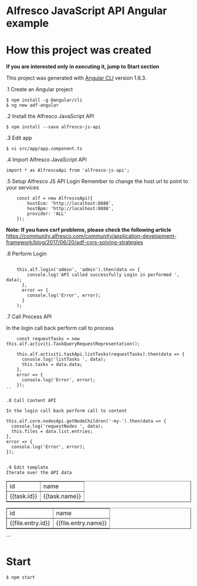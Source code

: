 # Alfresco JavaScript API Angular example

# How this project was created

**If you are interested only in executing it, jump to Start section**

This project was generated with [Angular CLI](https://github.com/angular/angular-cli) version 1.6.3.

.1 Create an Angular project

```
$ npm install -g @angular/cli
$ ng new adf-angular
```

.2 Install the Alfresco JavaScript API
```
$ npm install --save alfresco-js-api
```

.3 Edit app

```
$ vi src/app/app.component.ts
```

.4 Import Alfresco JavaScript API
```
import * as AlfrescoApi from 'alfresco-js-api';
```

.5 Setup Alfresco JS API Login
Remember to change the host url to point to your services

```
    const alf = new AlfrescoApi({
        hostEcm: 'http://localhost:8888',
        hostBpm: 'http://localhost:8888',
        provider: 'ALL'
    });
```

**Note: If you have csrf problems, please check the following article**
https://community.alfresco.com/community/application-development-framework/blog/2017/06/20/adf-cors-solving-strategies


.6 Perform Login
```

    this.alf.login('admin', 'admin').then(data => {
        console.log('API called successfully Login in performed ', data);
      },
      error => {
        console.log('Error', error);
      }
    );

```

.7 Call Process API

In the login call back perform call to process

```
    const requestTasks = new this.alf.activiti.TaskQueryRequestRepresentation();

    this.alf.activiti.taskApi.listTasks(requestTasks).then(data => {
      console.log('listTasks ', data);
      this.tasks = data.data;
    },
    error => {
      console.log('Error', error);
    });
``

.8 Call Content API

In the login call back perform call to content

```
    this.alf.core.nodesApi.getNodeChildren('-my-').then(data => {
      console.log('requestNodes ', data);
      this.files = data.list.entries;
    },
    error => {
      console.log('Error', error);
    });

```

.9 Edit template
Iterate over the API data

```
<table align="center" border="1" *ngIf="tasks.length">
  <tr>
    <td>id</td>
    <td>name</td>
  </tr>
  <tr *ngFor="let task of tasks">
    <td>{{task.id}}</td>
    <td>{{task.name}}</td>
  </tr>
</table>

<table align="center" border="1" *ngIf="files.length">
  <tr>
    <td>id</td>
    <td>name</td>
  </tr>
  <tr  *ngFor="let file of files">
    <td>{{file.entry.id}}</td>
    <td>{{file.entry.name}}</td>
  </tr>
</table>
```

# Start

```
$ npm start
```
